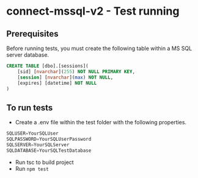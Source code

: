 # connect-mssql-v2 - Test running

## Prerequisites

Before running tests, you must create the following table within a MS SQL server database. 
```sql
CREATE TABLE [dbo].[sessions](
    [sid] [nvarchar](255) NOT NULL PRIMARY KEY,
    [session] [nvarchar](max) NOT NULL,
    [expires] [datetime] NOT NULL
)
```

## To run tests

- Create a .env file within the test folder with the following properties.

```javascript
SQLUSER=YourSQLUser
SQLPASSWORD=YourSQLUserPassword
SQLSERVER=YourSQLServer
SQLDATABASE=YourSQLTestDatabase
```
- Run tsc to build project
- Run `npm test`
